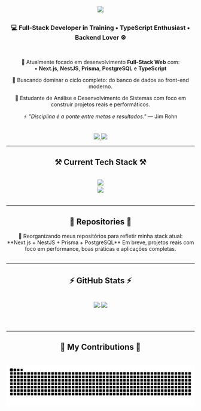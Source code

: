 <h1 align="center">
  <img src="https://readme-typing-svg.herokuapp.com/?font=Righteous&size=35&center=true&vCenter=true&width=500&height=70&duration=4000&lines=Welcome!+👋;+I'm+Jean+Andrade!;" />
</h1>

<h3 align="center">💻 Full-Stack Developer in Training • TypeScript Enthusiast • Backend Lover ⚙️</h3>

<br/>

<div align="center">
  
 🔭 Atualmente focado em desenvolvimento **Full-Stack Web** com:
 <br/>• **Next.js**, **NestJS**, **Prisma**, **PostgreSQL** e **TypeScript**

 🌱 Buscando dominar o ciclo completo: do banco de dados ao front-end moderno.  
 
 🎯 Estudante de Análise e Desenvolvimento de Sistemas com foco em construir projetos reais e performáticos.

⚡ _"Disciplina é a ponte entre metas e resultados."_ — Jim Rohn

</div>

<br/>

<div align="center"> 
  <a href="mailto:jeancarlos.av0@gmail.com">
    <img src="https://img.shields.io/badge/Gmail-333333?style=for-the-badge&logo=gmail&logoColor=red" />
  </a>
  <a href="https://www.linkedin.com/in/jean-andrade-heiwa/" target="_blank">
    <img src="https://img.shields.io/badge/LinkedIn-0077B5?style=for-the-badge&logo=linkedin&logoColor=white" />
  </a>
</div>

<hr/>

<h2 align="center">⚒️ Current Tech Stack ⚒️</h2>
<br/>
<div align="center">
    <img src="https://skillicons.dev/icons?i=nextjs,nestjs,ts,prisma,postgres,tailwind,graphql,linux" /><br>
    <img src="https://skillicons.dev/icons?i=github,git,vscode,figma" />
</div>

<br/>
<hr/>

<h2 align="center">📂 Repositories 📂</h2>
<div align="center">
  🚧 Reorganizando meus repositórios para refletir minha stack atual:  
  **Next.js + NestJS + Prisma + PostgreSQL**  
  Em breve, projetos reais com foco em performance, boas práticas e aplicações completas.
</div>

<br/>
<hr/>

<h2 align="center">⚡ GitHub Stats ⚡</h2>
<br/>
<div align="center">
  <a href="https://github.com/jeandeandrade">
    <img align="center" src="https://github-readme-stats.vercel.app/api?username=jeandeandrade&show_icons=true&theme=dark&line_height=27" />
  </a>
  <a href="https://github.com/jeandeandrade">
    <img align="center" src="https://github-readme-stats.vercel.app/api/top-langs/?username=jeandeandrade&theme=dark&hide_langs_below=1" />
  </a>
</div>

<br/><br/>
<hr/>

<h2 align="center">🐍 My Contributions 🐍</h2>
<br/>
<div align="center">
  <img alt="snake eating my contributions" src="https://raw.githubusercontent.com/jeandeandrade/jeandeandrade/output/github-contribution-grid-snake-dark.svg" />
</div>

<br/><br/><br/>
